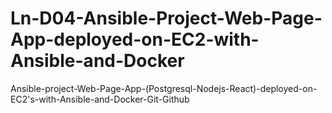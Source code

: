 # Ln-D04-Ansible-Project-Web-Page-App-deployed-on-EC2-with-Ansible-and-Docker
Ansible-project-Web-Page-App-(Postgresql-Nodejs-React)-deployed-on-EC2's-with-Ansible-and-Docker-Git-Github
